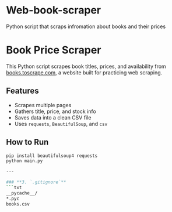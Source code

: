 # Web-book-scraper
Python script that scraps infromation about books and their prices
# Book Price Scraper

This Python script scrapes book titles, prices, and availability from [books.toscrape.com](http://books.toscrape.com), a website built for practicing web scraping.

## Features
- Scrapes multiple pages
- Gathers title, price, and stock info
- Saves data into a clean CSV file
- Uses `requests`, `BeautifulSoup`, and `csv`

## How to Run
```bash
pip install beautifulsoup4 requests
python main.py

---

### **3. `.gitignore`**
```txt
__pycache__/
*.pyc
books.csv

